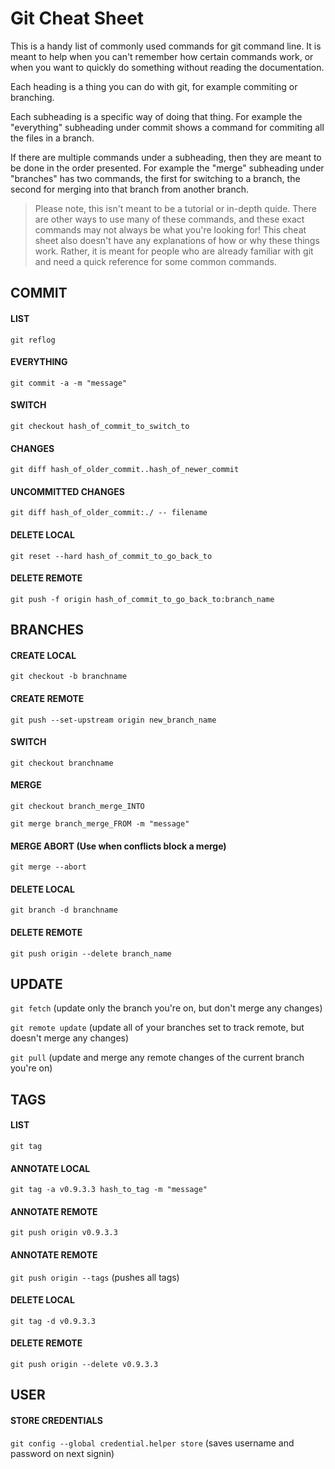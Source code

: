 # Git Cheat Sheet
This is a handy list of commonly used commands for git command line. It is meant to help when you can't remember how certain commands work, or when you want to quickly do something without reading the documentation.

Each heading is a thing you can do with git, for example commiting or branching.

Each subheading is a specific way of doing that thing. For example the "everything" subheading under commit shows a command for commiting all the files in a branch.

If there are multiple commands under a subheading, then they are meant to be done in the order presented. For example the "merge" subheading under "branches" has two commands, the first for switching to a branch, the second for merging into that branch from another branch.

> Please note, this isn't meant to be a tutorial or in-depth quide. There are other ways to use many of these commands, and these exact commands may not always be what you're looking for! This cheat sheet also doesn't have any explanations of how or why these things work. Rather, it is meant for people who are already familiar with git and need a quick reference for some common commands.

## COMMIT
#### LIST
 `git reflog`

#### EVERYTHING
 `git commit -a -m "message"`

#### SWITCH
 `git checkout hash_of_commit_to_switch_to`

#### CHANGES
 `git diff hash_of_older_commit..hash_of_newer_commit`
 
#### UNCOMMITTED CHANGES
 `git diff hash_of_older_commit:./ -- filename`
		
#### DELETE LOCAL
 `git reset --hard hash_of_commit_to_go_back_to`
#### DELETE REMOTE
 `git push -f origin hash_of_commit_to_go_back_to:branch_name`

## BRANCHES
#### CREATE LOCAL
 `git checkout -b branchname`
 
#### CREATE REMOTE
 `git push --set-upstream origin new_branch_name`
		
#### SWITCH
 `git checkout branchname`
		
#### MERGE
 `git checkout branch_merge_INTO`
 
 `git merge branch_merge_FROM -m "message"`
 
#### MERGE ABORT (Use when conflicts block a merge)
 `git merge --abort`
		
#### DELETE LOCAL
 `git branch -d branchname`
 
#### DELETE REMOTE
 `git push origin --delete branch_name`
	
## UPDATE
 `git fetch` (update only the branch you're on, but don't merge any changes)
 
 `git remote update` (update all of your branches set to track remote, but doesn't merge any changes)
 
 `git pull` (update and merge any remote changes of the current branch you're on)
	
## TAGS
#### LIST
 `git tag`
	
#### ANNOTATE LOCAL
 `git tag -a v0.9.3.3 hash_to_tag -m "message"`
 
#### ANNOTATE REMOTE
 `git push origin v0.9.3.3`
 
#### ANNOTATE REMOTE
 `git push origin --tags` (pushes all tags)
	
#### DELETE LOCAL
 `git tag -d v0.9.3.3`
 
#### DELETE REMOTE
 `git push origin --delete v0.9.3.3`

## USER

#### STORE CREDENTIALS
 `git config --global credential.helper store` (saves username and password on next signin)
